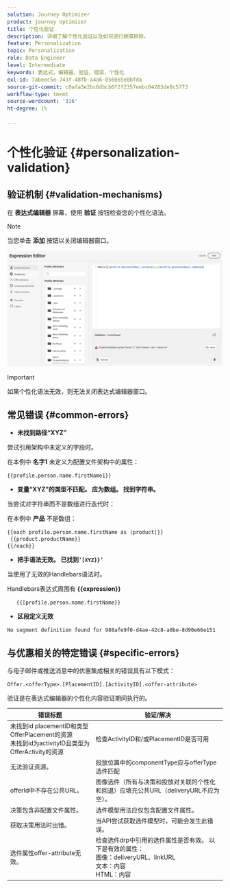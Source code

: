 ```yaml
---
solution: Journey Optimizer
product: journey optimizer
title: 个性化验证
description: 详细了解个性化验证以及如何进行故障排除。
feature: Personalization
topic: Personalization
role: Data Engineer
level: Intermediate
keywords: 表达式，编辑器，验证，错误，个性化
exl-id: 7abeec5e-743f-48fb-a4a6-056665e8bfda
source-git-commit: c0afa3e2bc6dbcb0f2f2357eebc04285de8c5773
workflow-type: tm+mt
source-wordcount: '316'
ht-degree: 1%

---
```


# 个性化验证 {#personalization-validation}

## 验证机制 {#validation-mechanisms}

在 **表达式编辑器** 屏幕，使用 **验证** 按钮检查您的个性化语法。

>[!NOTE]
> 当您单击 **添加** 按钮以关闭编辑器窗口。
>

![](assets/perso_validation1.png)

>[!IMPORTANT]
> 如果个性化语法无效，则无法关闭表达式编辑器窗口。
>

## 常见错误 {#common-errors}

* **未找到路径“XYZ”**

尝试引用架构中未定义的字段时。

在本例中 **名字1** 未定义为配置文件架构中的属性：

```
{{profile.person.name.firstName1}}
```

* **变量“XYZ”的类型不匹配。 应为数组。 找到字符串。**

当尝试对字符串而不是数组进行迭代时：

在本例中 **产品** 不是数组：

```
{{each profile.person.name.firstName as |product|}}
 {{product.productName}}
{{/each}}
```

* **把手语法无效。 已找到`‘[XYZ}}’`**

当使用了无效的Handlebars语法时。

Handlebars表达式周围有 **{{expression}}**

```
   {{[profile.person.name.firstName}}
```

* **区段定义无效**

```
No segment definition found for 988afe9f0-d4ae-42c8-a0be-8d90e66e151
```

## 与优惠相关的特定错误 {#specific-errors}

与电子邮件或推送消息中的优惠集成相关的错误具有以下模式：

```
Offer.<offerType>.[PlacementID].[ActivityID].<offer-attribute>
```

验证是在表达式编辑器的个性化内容验证期间执行的。

<table> 
 <thead> 
  <tr> 
   <th> 错误标题<br /> </th> 
   <th> 验证/解决 <br /> </th> 
  </tr> 
 </thead> 
 <tbody> 
  <tr> 
   <td>未找到id placementID和类型OfferPlacement的资源 <br/>
未找到id为activityID且类型为OfferActivity的资源<br/></td> 
   <td>检查ActivityID和/或PlacementID是否可用</td> 
  </tr> 
   <tr> 
   <td>无法验证资源。</td> 
   <td>投放位置中的componentType应与offerType选件匹配</td> 
  </tr> 
   <tr> 
   <td>offerId中不存在公共URL。</td> 
   <td>图像选件（所有与决策和投放对关联的个性化和回退）应填充公共URL（deliveryURL不应为空）。</td> 
  </tr> 
  <tr> 
   <td>决策包含非配置文件属性。</td> 
   <td>选件模型用法应仅包含配置文件属性。</td> 
  </tr> 
  <tr> 
   <td>获取决策用法时出错。</td> 
   <td>当API尝试获取选件模型时，可能会发生此错误。</td> 
  </tr>
  <tr> 
   <td>选件属性offer-attribute无效。</td> 
   <td>检查选件drp中引用的选件属性是否有效。 以下是有效的属性： <br/>
图像：deliveryURL、linkURL<br/>
文本：内容<br/>
HTML：内容<br/></td> 
  </tr> 
 </tbody> 
</table>
